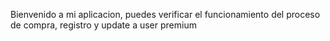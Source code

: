 Bienvenido a mi aplicacion, puedes verificar el funcionamiento del proceso de compra, registro y update a user premium